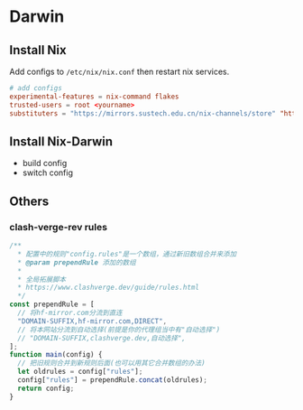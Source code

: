 # Darwin

## Install Nix

Add configs to `/etc/nix/nix.conf` then restart nix services.

``` conf
# add configs
experimental-features = nix-command flakes
trusted-users = root <yourname>
substituters = "https://mirrors.sustech.edu.cn/nix-channels/store" "https://mirrors.tuna.tsinghua.edu.cn/nix-channels/store" "https://mirrors.ustc.edu.cn/nix-channels/store" "https://cache.nixos.org" "https://nix-community.cachix.org"
```

## Install Nix-Darwin

- build config
- switch config

## Others

### clash-verge-rev rules

```js
/**
  * 配置中的规则"config.rules"是一个数组，通过新旧数组合并来添加
  * @param prependRule 添加的数组
  *
  * 全局拓展脚本
  * https://www.clashverge.dev/guide/rules.html
  */
const prependRule = [
  // 将hf-mirror.com分流到直连
  "DOMAIN-SUFFIX,hf-mirror.com,DIRECT",
  // 将本网站分流到自动选择(前提是你的代理组当中有"自动选择")
  // "DOMAIN-SUFFIX,clashverge.dev,自动选择",
];
function main(config) {
  // 把旧规则合并到新规则后面(也可以用其它合并数组的办法)
  let oldrules = config["rules"];
  config["rules"] = prependRule.concat(oldrules);
  return config;
}
```
